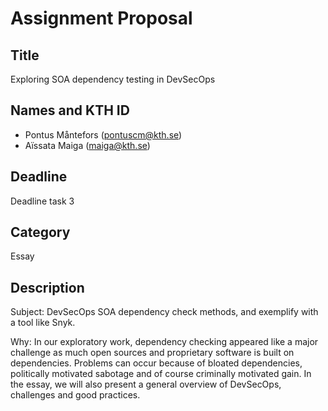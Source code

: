 # Assignment Proposal

## Title

Exploring SOA dependency testing in DevSecOps

## Names and KTH ID
  - Pontus Måntefors (pontuscm@kth.se)
  - Aïssata Maiga (maiga@kth.se)

## Deadline

Deadline task 3

## Category

Essay

## Description

Subject: DevSecOps SOA dependency check methods, and exemplify with a tool like Snyk. 

Why: In our exploratory work, dependency checking appeared like a major challenge as much open sources and proprietary software is built on dependencies. Problems can occur because of bloated dependencies, politically motivated sabotage and of course criminally motivated gain. 
In the essay, we will also present a general overview of DevSecOps, challenges and good practices.